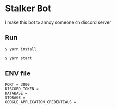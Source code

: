 # Stalker Bot

I make this bot to annoy someone on discord server

## Run

```sh
$ yarn install

$ yarn start
```

## ENV file

```env
PORT = 3000
DISCORD_TOKEN = 
DATABASE = 
STORAGE = 
GOOGLE_APPLICATION_CREDENTIALS = 
```
